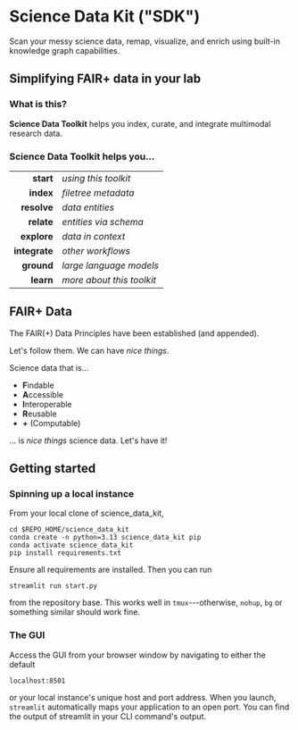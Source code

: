 # Science Data Kit ("SDK")

Scan your messy science data, remap, visualize, and enrich using built-in knowledge graph capabilities.

## Simplifying FAIR+ data in your lab

### What is this?
**Science Data Toolkit** helps you index, curate, and integrate multimodal research data. 

### Science Data Toolkit helps you...
|  |  |
| ---: | --- |
|  **start** | *using this toolkit* |
|  **index** | *filetree metadata* |
|  **resolve** | *data entities* |
|  **relate** | *entities via schema* |
|  **explore** | *data in context* |
|  **integrate** | *other workflows* |
|  **ground** | *large language models* |
|  **learn** | *more about this toolkit* |

## FAIR+ Data
The FAIR(+) Data Principles have been established (and appended). 

Let's follow them. We can have *nice things*.

Science data that is...

- **F**indable
- **A**ccessible
- **I**nteroperable
- **R**eusable
- **+** (Computable)

... is *nice things* science data. Let's have it!

## Getting started

### Spinning up a local instance

From your local clone of science_data_kit,

    cd $REPO_HOME/science_data_kit
    conda create -n python=3.13 science_data_kit pip
    conda activate science_data_kit
    pip install requirements.txt

Ensure all requirements are installed. Then you can run 

    streamlit run start.py

from the repository base. This works well in `tmux`---otherwise, `nohup`, `bg`
or something similar should work fine. 

### The GUI

Access the GUI from your browser window by navigating to either the default

    localhost:8501

or your local instance's unique host and port address. When you launch,
`streamlit` automatically maps your application to an open port. You can find
the output of streamlit in your CLI command's output. 


